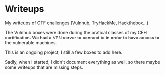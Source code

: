 # Writeups
My writeups of CTF challenges (Vulnhub, TryHackMe, Hackthebox...)

The Vulnhub boxes were done during the pratical classes of my CEH certification. We had a VPN server to connect to in order to have access to the vulnerable machines.

This is an ongoing project, I still a few boxes to add here. 

Sadly, when I started, I didn't document everything as well, so there maybe some writeups that are missing steps.

